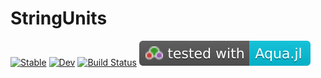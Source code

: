 # StringUnits

[![Stable](https://img.shields.io/badge/docs-stable-blue.svg)](https://mnemnion.github.io/StringUnits.jl/stable/)
[![Dev](https://img.shields.io/badge/docs-dev-blue.svg)](https://mnemnion.github.io/StringUnits.jl/dev/)
[![Build Status](https://github.com/mnemnion/StringUnits.jl/actions/workflows/CI.yml/badge.svg?branch=trunk)](https://github.com/mnemnion/StringUnits.jl/actions/workflows/CI.yml?query=branch%3Atrunk)
[![Aqua](https://raw.githubusercontent.com/JuliaTesting/Aqua.jl/master/badge.svg)](https://github.com/JuliaTesting/Aqua.jl)
